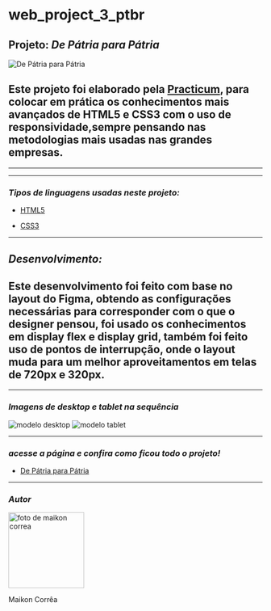 # web_project_3_ptbr
## Projeto: _De Pátria para Pátria_

![De Pátria para Pátria](https://user-images.githubusercontent.com/121962633/231927129-c4898e36-0590-4ec2-ac3a-8338c4f21892.png)

Este projeto foi elaborado pela [Practicum](https://practicum.com/pt-bra/), para colocar em prática os conhecimentos mais avançados de HTML5 e CSS3 com o uso de responsividade,sempre pensando nas metodologias mais usadas nas grandes empresas.
---
---

---
### _Tipos de linguagens usadas neste projeto:_

* [HTML5](https://www.w3schools.com/html/)

* [CSS3](https://www.w3schools.com/css/default.asp)
---
## _Desenvolvimento:_
Este desenvolvimento foi feito com base no layout do Figma, obtendo as configurações necessárias para corresponder com o que o designer pensou, foi usado os conhecimentos em display flex e display grid, também foi feito uso de pontos de interrupção, onde o layout muda para um melhor aproveitamentos em telas de 720px e 320px.
---
---
### _Imagens de desktop e tablet na sequência_
![modelo desktop](https://user-images.githubusercontent.com/121962633/231929632-add3bb4a-ed5b-4500-85fa-8cc4d1e29dbc.png)
![modelo tablet](https://user-images.githubusercontent.com/121962633/231929649-d7a9c7ee-00f3-4ff6-8877-f604b3f35a6c.png)

---
### _acesse a página e confira como ficou todo o projeto!_
* [De Pátria para Pátria]( https://maikoncorrea.github.io/web_project_3_ptbr/)
---

### _Autor_

<img style="width:150px" src="https://user-images.githubusercontent.com/121962633/224591932-aa530ce2-d507-4d6c-a467-b618587e2202.jpeg" alt="foto de maikon correa">

  Maikon Corrêa
